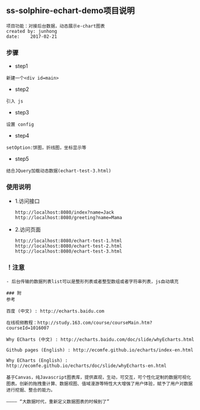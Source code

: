 ## ss-solphire-echart-demo项目说明
```
项目功能：对接后台数据，动态展示e-chart图表
created by: junhong
date:    2017-02-21
```

### 步骤
- step1

```
新建一个<div id=main>
```

- step2

```
引入 js

```

- step3

```
设置 config
```

- step4

```
setOption:饼图，折线图，坐标显示等
```

- step5

```
结合JQuery加载动态数据(echart-test-3.html) 
```


### 使用说明
- 1.访问接口
    ```
    http://localhost:8080/index?name=Jack
    http://localhost:8080/greeting?name=Mama
    ```
- 2.访问页面 
    ```
    http://localhost:8080/echart-test-1.html
    http://localhost:8080/echart-test-2.html
    http://localhost:8080/echart-test-3.html
    ```

### ！注意

```
- 后台传输的数据列表list可以是整形列表或者整型数组或者字符串列表，js自动填充

### 附
参考

百度 (中文) : http://echarts.baidu.com

在线视频教程：http://study.163.com/course/courseMain.htm?courseId=1016007

Why ECharts (中文) : http://echarts.baidu.com/doc/slide/whyEcharts.html

Github pages (English) : http://ecomfe.github.io/echarts/index-en.html

Why ECharts (English) : http://ecomfe.github.io/echarts/doc/slide/whyEcharts-en.html

基于Canvas，纯Javascript图表库，提供直观，生动，可交互，可个性化定制的数据可视化图表。创新的拖拽重计算、数据视图、值域漫游等特性大大增强了用户体验，赋予了用户对数据进行挖掘、整合的能力。

———— “大数据时代，重新定义数据图表的时候到了”





